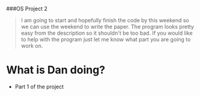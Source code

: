 ###OS Project 2

> I am going to start and hopefully finish the code by this weekend so we can use the weekend to write the paper. The program looks pretty easy from the description so it shouldn't be too bad. If you would like to help with the program just let me know what part you are going to work on.

# What is Dan doing?
* Part 1 of the project

